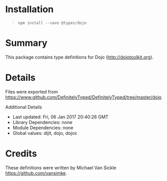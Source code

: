 # Installation
> `npm install --save @types/dojo`

# Summary
This package contains type definitions for Dojo (http://dojotoolkit.org).

# Details
Files were exported from https://www.github.com/DefinitelyTyped/DefinitelyTyped/tree/master/dojo

Additional Details
 * Last updated: Fri, 06 Jan 2017 20:40:26 GMT
 * Library Dependencies: none
 * Module Dependencies: none
 * Global values: dijit, dojo, dojox

# Credits
These definitions were written by Michael Van Sickle <https://github.com/vansimke>.
